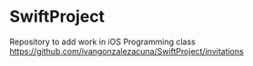 # SwiftProject
Repository to add work in iOS Programming class
https://github.com/ivangonzalezacuna/SwiftProject/invitations
